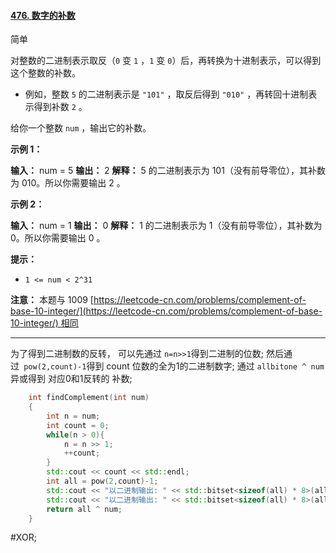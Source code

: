 #### [476. 数字的补数](https://leetcode.cn/problems/number-complement/)

简单

对整数的二进制表示取反（`0` 变 `1` ，`1` 变 `0`）后，再转换为十进制表示，可以得到这个整数的补数。

- 例如，整数 `5` 的二进制表示是 `"101"` ，取反后得到 `"010"` ，再转回十进制表示得到补数 `2` 。

给你一个整数 `num` ，输出它的补数。

**示例 1：**

**输入：** num = 5
**输出：** 2
**解释：** 5 的二进制表示为 101（没有前导零位），其补数为 010。所以你需要输出 2 。

**示例 2：**

**输入：** num = 1
**输出：** 0
**解释：** 1 的二进制表示为 1（没有前导零位），其补数为 0。所以你需要输出 0 。

**提示：**

- `1 <= num < 2^31`

**注意：** 本题与 1009 [https://leetcode-cn.com/problems/complement-of-base-10-integer/](https://leetcode-cn.com/problems/complement-of-base-10-integer/) 相同

---- ----
为了得到二进制数的反转，
可以先通过 `n=n>>1`得到二进制的位数;
然后通过` pow(2,count)-1`得到 count 位数的全为1的二进制数字;
通过 `allbitone ^ num` 异或得到 对应0和1反转的 补数;
```cpp
    int findComplement(int num)
    {
        int n = num;
        int count = 0;
        while(n > 0){
            n = n >> 1;
            ++count;
        }
        std::cout << count << std::endl;
        int all = pow(2,count)-1;
        std::cout << "以二进制输出: " << std::bitset<sizeof(all) * 8>(all) << std::endl;
        std::cout << "以二进制输出: " << std::bitset<sizeof(all) * 8>(all^num) << std::endl;
        return all ^ num;
    }
```
#XOR;
